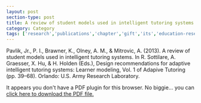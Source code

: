 ```yaml
---
layout: post
section-type: post
title: A review of student models used in intelligent tutoring systems
category: Category
tags: ['research','publications','chapter','gift','its','education-research','csal']
---
```

Pavlik, Jr., P. I., Brawner, K., Olney, A. M., & Mitrovic, A. (2013). A review of student models used in intelligent tutoring systems. In R. Sottilare, A. Graesser, X. Hu, & H. Holden (Eds.), Design recommendations for adaptive intelligent tutoring systems: Learner modeling, Vol. 1 of Adapive Tutoring (pp. 39–68). Orlando: U.S. Army Research Laboratory. 

<object data="https://umdrive.memphis.edu/aolney/public/publications/pavlik_studentmodels_2013.pdf" type="application/pdf" width="100%" height="600px">
 
  <p>It appears you don't have a PDF plugin for this browser.
  No biggie... you can <a href="https://umdrive.memphis.edu/aolney/public/publications/pavlik_studentmodels_2013.pdf">click here to
  download the PDF file.</a></p>
  
</object>

